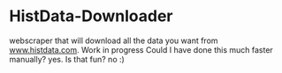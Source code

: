 # HistData-Downloader
webscraper that will download all the data you want from www.histdata.com. Work in progress
Could I have done this much faster manually? yes. Is that fun? no :)
